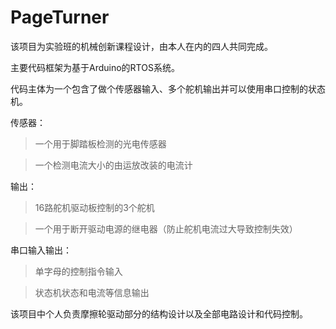 # PageTurner
该项目为实验班的机械创新课程设计，由本人在内的四人共同完成。

主要代码框架为基于Arduino的RTOS系统。

代码主体为一个包含了做个传感器输入、多个舵机输出并可以使用串口控制的状态机。

传感器：
> 一个用于脚踏板检测的光电传感器

> 一个检测电流大小的由运放改装的电流计

输出：

> 16路舵机驱动板控制的3个舵机

> 一个用于断开驱动电源的继电器（防止舵机电流过大导致控制失效）

串口输入输出：
> 单字母的控制指令输入

> 状态机状态和电流等信息输出

该项目中个人负责摩擦轮驱动部分的结构设计以及全部电路设计和代码控制。
